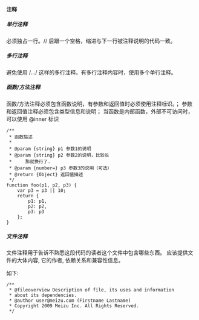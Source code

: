 #### 注释


##### 单行注释

必须独占一行。// 后跟一个空格，缩进与下一行被注释说明的代码一致。

##### 多行注释

避免使用 /.../ 这样的多行注释。有多行注释内容时，使用多个单行注释。

##### 函数/方法注释

函数/方法注释必须包含函数说明，有参数和返回值时必须使用注释标识。；
参数和返回值注释必须包含类型信息和说明；
当函数是内部函数，外部不可访问时，可以使用 @inner 标识

```
/**
 * 函数描述
 *
 * @param {string} p1 参数1的说明
 * @param {string} p2 参数2的说明，比较长
 *     那就换行了.
 * @param {number=} p3 参数3的说明（可选）
 * @return {Object} 返回值描述
 */
function foo(p1, p2, p3) {
    var p3 = p3 || 10;
    return {
        p1: p1,
        p2: p2,
        p3: p3
    };
}

```


##### 文件注释

文件注释用于告诉不熟悉这段代码的读者这个文件中包含哪些东西。 应该提供文件的大体内容, 它的作者, 依赖关系和兼容性信息。

如下:

```
/**
 * @fileoverview Description of file, its uses and information
 * about its dependencies.
 * @author user@meizu.com (Firstname Lastname)
 * Copyright 2009 Meizu Inc. All Rights Reserved.
 */
```
